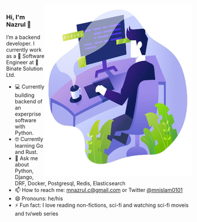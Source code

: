 <img align="right" src="illustration.jpg" width=400px height=465px/>

### Hi, I'm Nazrul 👋

I’m a backend developer. I currently work as a :rocket: Software Engineer at :office: Binate Solution Ltd.

- :computer: Currently building backend of an experprise software with Python.
- 🤓 Currently learning Go and Rust.
- 💬 Ask me about Python, Django, DRF, Docker, Postgresql, Redis, Elasticsearch
- 📫 How to reach me: mnazrul.c@gmail.com or Twitter [@mnislam0101](twitter.com/mnislam01)
- 😄 Pronouns: he/his
- ⚡ Fun fact: I love reading non-fictions, sci-fi and watching sci-fi moveis and tv/web series
